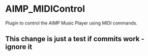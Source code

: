 # AIMP_MIDIControl
Plugin to control the AIMP Music Player using MIDI commands.

## This change is just a test if commits work - ignore it ##
